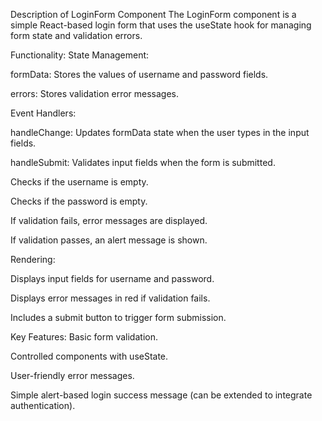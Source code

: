 Description of LoginForm Component
The LoginForm component is a simple React-based login form that uses the useState hook for managing form state and validation errors.

Functionality:
State Management:

formData: Stores the values of username and password fields.

errors: Stores validation error messages.

Event Handlers:

handleChange: Updates formData state when the user types in the input fields.

handleSubmit: Validates input fields when the form is submitted.

Checks if the username is empty.

Checks if the password is empty.

If validation fails, error messages are displayed.

If validation passes, an alert message is shown.

Rendering:

Displays input fields for username and password.

Displays error messages in red if validation fails.

Includes a submit button to trigger form submission.

Key Features:
Basic form validation.

Controlled components with useState.

User-friendly error messages.

Simple alert-based login success message (can be extended to integrate authentication).
